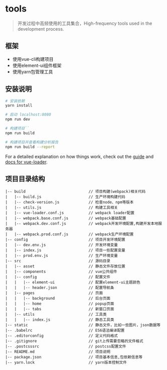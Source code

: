 # tools

> 开发过程中高频使用的工具集合，High-frequency tools used in the development process.

## 框架
* 使用vue-cli构建项目
* 使用element-ui组件框架
* 使用yarn包管理工具

## 安装说明

``` bash
# 安装依赖
yarn install

# 启动 localhost:8080
npm run dev

# 构建项目``
npm run build

# 构建项目并查看构建分析报告
npm run build --report
```

For a detailed explanation on how things work, check out the [guide](http://vuejs-templates.github.io/webpack/) and [docs for vue-loader](http://vuejs.github.io/vue-loader).

## 项目目录结构
```
|-- build                            // 项目构建(webpack)相关代码
|   |-- build.js                     // 生产环境构建代码
|   |-- check-version.js             // 检查node、npm等版本
|   |-- utils.js                     // 构建工具相关
|   |-- vue-loader.conf.js           // webpack loader配置
|   |-- webpack.base.conf.js         // webpack基础配置
|   |-- webpack.dev.conf.js          // webpack开发环境配置,构建开发本地服务器
|   |-- webpack.prod.conf.js         // webpack生产环境配置
|-- config                           // 项目开发环境配置
|   |-- dev.env.js                   // 开发环境变量
|   |-- index.js                     // 项目一些配置变量
|   |-- prod.env.js                  // 生产环境变量
|-- src                              // 源码目录
|   |-- asset                        // 静态文件存放位置
|   |-- components                   // vue公共组件
|   |-- config                       // 配置文件
|   |   |-- element-ui               // 配置element-ui主题颜色
|   |   |-- header.json              // 配置导航条 
|   |-- pages                        // 页面
|   |   |-- background               // 后台页面 
|   |   |-- home                     // popup页面 
|   |   |-- tabs                     // 新窗口页面 
|   |-- utils                        // 工具类
|   |   |-- index.js                 // 静态工具类
|-- static                           // 静态文件，比如一些图片，json数据等
|-- .babelrc                         // ES6语法编译配置
|-- .editorconfig                    // 定义代码格式
|-- .gitignore                       // git上传需要忽略的文件格式
|-- .postcsssrc                      // postcss配置文件
|-- README.md                        // 项目说明
|-- package.json                     // 项目基本信息,包依赖信息等
|-- yarn.lock                        // yarn版本控制文件 

```
